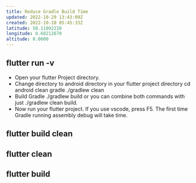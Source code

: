 ```yaml
---
title: Reduce Gradle Build Time
updated: 2022-10-29 13:43:09Z
created: 2022-10-10 05:45:33Z
latitude: 50.11092210
longitude: 8.68212670
altitude: 0.0000
---
```


## flutter run -v

- Open your flutter Project directory.
- Change directory to android directory in your flutter project directory cd android
    clean gradle ./gradlew clean
- Build Gradle ./gradlew build or you can combine both commands with just ./gradlew clean build.
- Now run your flutter project. If you use vscode, press F5. The first time Gradle running assembly debug will take time.

## flutter build clean

## flutter clean

## flutter build